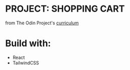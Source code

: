 # PROJECT: SHOPPING CART

from The Odin Project's [curriculum](https://www.theodinproject.com/paths/full-stack-javascript/courses/javascript/lessons/where-s-waldo-a-photo-tagging-app)

# Build with:

- React
- TailwindCSS
